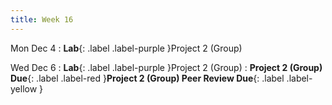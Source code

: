 ```yaml
---
title: Week 16
---
```


Mon Dec 4
: **Lab**{: .label .label-purple }Project 2 (Group)

Wed Dec 6
: **Lab**{: .label .label-purple }Project 2 (Group)
: **Project 2 (Group) Due**{: .label .label-red }**Project 2 (Group) Peer Review Due**{: .label .label-yellow }
